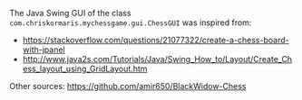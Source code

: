 The Java Swing GUI of the class `com.chriskormaris.mychessgame.gui.ChessGUI` was inspired from:

- https://stackoverflow.com/questions/21077322/create-a-chess-board-with-jpanel
- http://www.java2s.com/Tutorials/Java/Swing_How_to/Layout/Create_Chess_layout_using_GridLayout.htm

Other sources:
https://github.com/amir650/BlackWidow-Chess
